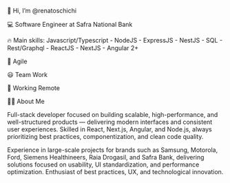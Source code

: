 👋 Hi, I’m @renatoschichi

💻 Software Engineer at Safra National Bank

🔥 Main skills: Javascript/Typescript - NodeJS - ExpressJS - NestJS - SQL - Rest/Graphql - ReactJS - NextJS - Angular 2+

🚀 Agile

😃 Team Work

🏡 Working Remote

👨‍💻 About Me

Full-stack developer focused on building scalable, high-performance, and well-structured products — delivering modern interfaces and consistent user experiences. Skilled in React, Next.js, Angular, and Node.js, always prioritizing best practices, componentization, and clean code quality.

Experience in large-scale projects for brands such as Samsung, Motorola, Ford, Siemens Healthineers, Raia Drogasil, and Safra Bank, delivering solutions focused on usability, UI standardization, and performance optimization. Enthusiast of best practices, UX, and technological innovation.

